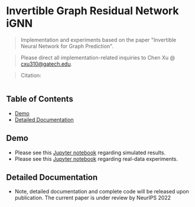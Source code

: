 # Invertible Graph Residual Network iGNN
> Implementation and experiments based on the paper "Invertible Neural Network for Graph Prediction".

> Please direct all implementation-related inquiries to Chen Xu @ cxu310@gatech.edu.

> Citation:
```

```
## Table of Contents
* [Demo](#demo)
* [Detailed Documentation](#detailed-documentation)


## Demo
- Please see this [Jupyter notebook](https://github.com/hamrel-cxu/Invertible-Graph-Neural-Network-iGNN/blob/main/simulation_no_or_with_graph_GNNvsFC.ipynb) regarding simulated results.
- Please see this [Jupyter notebook](https://github.com/hamrel-cxu/Invertible-Graph-Neural-Network-iGNN/blob/main/real_data_graph.ipynb) regarding real-data experiments.

## Detailed Documentation
- Note, detailed documentation and complete code will be released upon publication. The current paper is under review by NeurIPS 2022
<!-- - **Required Dependency:** 
  - Basic modules: `numpy, pandas, sklearn, scipy, matplotlib, seaborn, etc.`.
  - Additional modules: `torch` for training fully-connected networks, `torch_geometric` for building graph neural network models, and `networkx` for visualizing graph structures.
- **General Info and Tests:** This work reproduces all experiments in [Training neural networks using monotone variational inequality](https://arxiv.org/abs/2202.08876) (Xu et al. 2022). Note that all except the `utils_gnn_VI.py` files are best executed interactively (e.g., via [Hydrogen](https://atom.io/packages/hydrogen)). In particular, 
  - [simulation_FCNN.py](https://github.com/hamrel-cxu/SVI-NN-training/blob/main/simulation_FCNN.py) contains simulated experiments using fully-connected networks, which appears in Section 5.3.1, 5.3.2 and Appendix B.1, B.2.
  - [simulation_GNN.py](https://github.com/hamrel-cxu/SVI-NN-training/blob/main/simulation_GNN.py) contains simulated experiments using graph neural networks, which appears in Section 5.3.3 and Appendix B.2, B.4.
  - [real_data.py](https://github.com/hamrel-cxu/SVI-NN-training/blob/main/real_data.py) contains real-data experiments using graph neural networks, which appears in Section 5.4 and Appendix B.3.
  - [utils_gnn_VI.py](https://github.com/hamrel-cxu/SVI-NN-training/blob/main/utils_gnn_VI.py) contains all the helper functions. In particular, the function [`train_revised_all_layer`](https://github.com/hamrel-cxu/SVI-NN-training/blob/main/utils_gnn_VI.py#L229) embeds the **SVI** algorithm in training all neural networks examined in this paper -->


